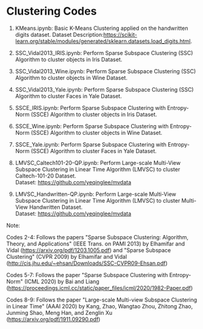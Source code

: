 # Clustering Codes

1. KMeans.ipynb: Basic K-Means Clustering applied on the handwritten digits dataset.
                 Dataset Description:https://scikit-learn.org/stable/modules/generated/sklearn.datasets.load_digits.html.

2. SSC_Vidal2013_IRIS.ipynb: Perform Sparse Subspace Clustering (SSC) Algorithm to cluster objects in Iris Dataset.

3. SSC_Vidal2013_Wine.ipynb: Perform Sparse Subspace Clustering (SSC) Algorithm to cluster objects in Wine Dataset.

4. SSC_Vidal2013_Yale.ipynb: Perform Sparse Subspace Clustering (SSC) Algorithm to cluster Faces in Yale Dataset.

5. SSCE_IRIS.ipynb: Perform Sparse Subspace Clustering with Entropy-Norm (SSCE) Algorithm to cluster objects in Iris Dataset.

6. SSCE_Wine.ipynb: Perform Sparse Subspace Clustering with Entropy-Norm (SSCE) Algorithm to cluster objects in Wine Dataset.

7. SSCE_Yale.ipynb: Perform Sparse Subspace Clustering with Entropy-Norm (SSCE) Algorithm to cluster Faces in Yale Dataset.

8. LMVSC_Caltech101-20-QP.ipynb: Perform Large-scale Multi-View Subspace Clustering in Linear Time Algorithm (LMVSC) to cluster Caltech-101-20 Dataset.
    <br> Dataset: https://github.com/yeqinglee/mvdata

9. LMVSC_Handwritten-QP.ipynb: Perform Large-scale Multi-View Subspace Clustering in Linear Time Algorithm (LMVSC) to cluster Multi-View Handwritten Dataset.
  <br> Dataset: https://github.com/yeqinglee/mvdata

Note: 

Codes 2-4: Follows the papers "Sparse Subspace Clustering: Algorithm, Theory, and Applications" (IEEE Trans. on PAMI 2013) by Elhamifar and Vidal (https://arxiv.org/pdf/1203.1005.pdf) and "Sparse Subspace Clustering" (CVPR 2009) by Elhamifar and Vidal (http://cis.jhu.edu/~ehsan/Downloads/SSC-CVPR09-Ehsan.pdf)

Codes 5-7: Follows the paper "Sparse Subspace Clustering with Entropy-Norm" (ICML 2020) by Bai and Liang (https://proceedings.icml.cc/static/paper_files/icml/2020/1982-Paper.pdf)

Codes 8-9: Follows the paper "Large-scale Multi-view Subspace Clustering in Linear Time" (AAAI 2020) by Kang, Zhao, Wangtao Zhou, Zhitong Zhao, Junming Shao, Meng Han, and Zenglin Xu (https://arxiv.org/pdf/1911.09290.pdf)
